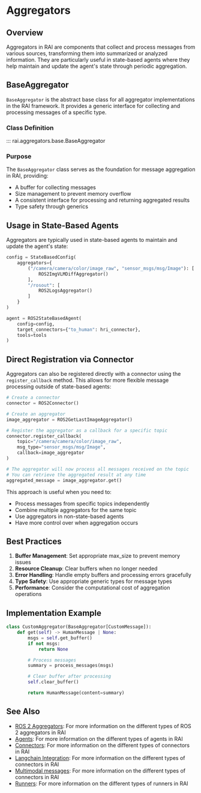 # Aggregators

## Overview

Aggregators in RAI are components that collect and process messages from various sources, transforming them into summarized or analyzed information. They are particularly useful in state-based agents where they help maintain and update the agent's state through periodic aggregation.

## BaseAggregator

`BaseAggregator` is the abstract base class for all aggregator implementations in the RAI framework. It provides a generic interface for collecting and processing messages of a specific type.

### Class Definition

::: rai.aggregators.base.BaseAggregator

### Purpose

The `BaseAggregator` class serves as the foundation for message aggregation in RAI, providing:

-   A buffer for collecting messages
-   Size management to prevent memory overflow
-   A consistent interface for processing and returning aggregated results
-   Type safety through generics

## Usage in State-Based Agents

Aggregators are typically used in state-based agents to maintain and update the agent's state:

```python
config = StateBasedConfig(
    aggregators={
        ("/camera/camera/color/image_raw", "sensor_msgs/msg/Image"): [
            ROS2ImgVLMDiffAggregator()
        ],
        "/rosout": [
            ROS2LogsAggregator()
        ]
    }
)

agent = ROS2StateBasedAgent(
    config=config,
    target_connectors={"to_human": hri_connector},
    tools=tools
)
```

## Direct Registration via Connector

Aggregators can also be registered directly with a connector using the `register_callback` method. This allows for more flexible message processing outside of state-based agents:

```python
# Create a connector
connector = ROS2Connector()

# Create an aggregator
image_aggregator = ROS2GetLastImageAggregator()

# Register the aggregator as a callback for a specific topic
connector.register_callback(
    topic="/camera/camera/color/image_raw",
    msg_type="sensor_msgs/msg/Image",
    callback=image_aggregator
)

# The aggregator will now process all messages received on the topic
# You can retrieve the aggregated result at any time
aggregated_message = image_aggregator.get()
```

This approach is useful when you need to:

-   Process messages from specific topics independently
-   Combine multiple aggregators for the same topic
-   Use aggregators in non-state-based agents
-   Have more control over when aggregation occurs

## Best Practices

1. **Buffer Management**: Set appropriate max_size to prevent memory issues
2. **Resource Cleanup**: Clear buffers when no longer needed
3. **Error Handling**: Handle empty buffers and processing errors gracefully
4. **Type Safety**: Use appropriate generic types for message types
5. **Performance**: Consider the computational cost of aggregation operations

## Implementation Example

```python
class CustomAggregator(BaseAggregator[CustomMessage]):
    def get(self) -> HumanMessage | None:
        msgs = self.get_buffer()
        if not msgs:
            return None

        # Process messages
        summary = process_messages(msgs)

        # Clear buffer after processing
        self.clear_buffer()

        return HumanMessage(content=summary)
```

## See Also

-   [ROS 2 Aggregators](ROS_2_Aggregators.md): For more information on the different types of ROS 2 aggregators in RAI
-   [Agents](../agents/overview.md): For more information on the different types of agents in RAI
-   [Connectors](../connectors/overview.md): For more information on the different types of connectors in RAI
-   [Langchain Integration](../langchain_integration/overview.md): For more information on the different types of connectors in RAI
-   [Multimodal messages](../langchain_integration/multimodal_messages.md): For more information on the different types of connectors in RAI
-   [Runners](../runners/overview.md): For more information on the different types of runners in RAI
